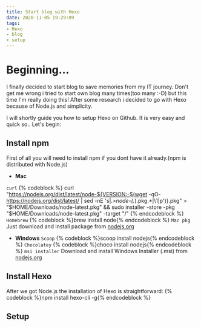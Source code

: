 ```yaml
---
title: Start blog with Hexo
date: 2020-11-05 19:29:09
tags:
- Hexo
- blog
- setup
---
```

Beginning...
===============

I finally decided to start blog to save memories from my IT journey. Don't get me wrong 
i tried to start own blog many times(too many :-D) but this time I'm really doing this!
After some research i decided to go with Hexo because of Node.js and simplicity.

I will shortly guide you how to setup Hexo on Github. It is very easy and quick so..
Let's begin:

## Install npm 
First of all you will need to install npm if you dont have it already.(npm is distributed with Node.js)

*  **Mac**

 `curl`
{% codeblock %}
curl "https://nodejs.org/dist/latest/node-${VERSION:-$(wget -qO- https://nodejs.org/dist/latest/ | sed -nE 's|.*>node-(.*)\.pkg</a>.*|\1|p')}.pkg" > "$HOME/Downloads/node-latest.pkg" && sudo installer -store -pkg "$HOME/Downloads/node-latest.pkg" -target "/"
{% endcodeblock %}
`Homebrew`
{% codeblock %}brew install node{% endcodeblock %}
`Mac pkg`
Just download and install package from [nodejs.org](https://nodejs.org/en/download/current)


*  **Windows**
`Scoop`
{% codeblock %}scoop install nodejs{% endcodeblock %}
`Chocolatey`
{% codeblock %}choco install nodejs{% endcodeblock %}
`msi installer`
Download and install Windows Installer (.msi) from [nodejs.org](https://nodejs.org/en/download/current)

## Install Hexo
After we got Node.js the installation of Hexo is straightforward:
{% codeblock %}npm install hexo-cli -g{% endcodeblock %}

## Setup


